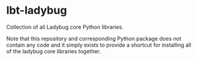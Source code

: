 # lbt-ladybug

Collection of all Ladybug core Python libraries.

Note that this repository and corresponding Python package does not contain any
code and it simply exists to provide a shortcut for installing all of the ladybug
core libraries together.
